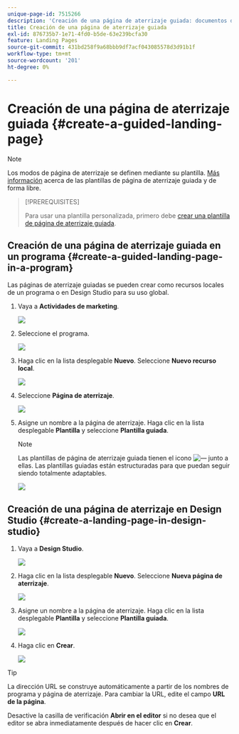 ```yaml
---
unique-page-id: 7515266
description: 'Creación de una página de aterrizaje guiada: documentos de Marketo, documentación del producto'
title: Creación de una página de aterrizaje guiada
exl-id: 876735b7-1e71-4fd0-b5de-63e239bcfa30
feature: Landing Pages
source-git-commit: 431bd258f9a68bbb9df7acf043085578d3d91b1f
workflow-type: tm+mt
source-wordcount: '201'
ht-degree: 0%

---
```


# Creación de una página de aterrizaje guiada {#create-a-guided-landing-page}

>[!NOTE]
>
>Los modos de página de aterrizaje se definen mediante su plantilla. [Más información](/help/marketo/product-docs/demand-generation/landing-pages/understanding-landing-pages/understanding-free-form-vs-guided-landing-pages.md) acerca de las plantillas de página de aterrizaje guiada y de forma libre.

>[!PREREQUISITES]
>
>Para usar una plantilla personalizada, primero debe [crear una plantilla de página de aterrizaje guiada](/help/marketo/product-docs/demand-generation/landing-pages/landing-page-templates/create-a-guided-landing-page-template.md).

## Creación de una página de aterrizaje guiada en un programa {#create-a-guided-landing-page-in-a-program}

Las páginas de aterrizaje guiadas se pueden crear como recursos locales de un programa o en Design Studio para su uso global.

1. Vaya a **Actividades de marketing**.

   ![](assets/one-1.png)

1. Seleccione el programa.

   ![](assets/image2015-5-26-9-3a24-3a2.png)

1. Haga clic en la lista desplegable **Nuevo**. Seleccione **Nuevo recurso local**.

   ![](assets/image2015-5-26-9-3a25-3a36.png)

1. Seleccione **Página de aterrizaje**.

   ![](assets/four.png)

1. Asigne un nombre a la página de aterrizaje. Haga clic en la lista desplegable **Plantilla** y seleccione **Plantilla guiada**.

   >[!NOTE]
   >
   >Las plantillas de página de aterrizaje guiada tienen el icono ![—](assets/image2015-5-26-9-3a26-3a51.png) junto a ellas. Las plantillas guiadas están estructuradas para que puedan seguir siendo totalmente adaptables.

   ![](assets/image2015-5-24-15-3a47-3a56.png)

## Creación de una página de aterrizaje en Design Studio {#create-a-landing-page-in-design-studio}

1. Vaya a **Design Studio**.

   ![](assets/six.png)

1. Haga clic en la lista desplegable **Nuevo**. Seleccione **Nueva página de aterrizaje**.

   ![](assets/seven.png)

1. Asigne un nombre a la página de aterrizaje. Haga clic en la lista desplegable **Plantilla** y seleccione **Plantilla guiada**.

   ![](assets/image2015-5-26-9-3a27-3a34.png)

1. Haga clic en **Crear**.

   ![](assets/image2015-5-26-9-3a28-3a8.png)

>[!TIP]
>
>La dirección URL se construye automáticamente a partir de los nombres de programa y página de aterrizaje. Para cambiar la URL, edite el campo **URL de la página**.
>
>Desactive la casilla de verificación **Abrir en el editor** si no desea que el editor se abra inmediatamente después de hacer clic en **Crear**.
